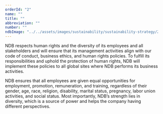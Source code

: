 ```yaml
---
orderId: "2"
name: ""
title: ""
abbreviation: ""
number: ""
ndbImage: "../../assets/images/sustainability/sustainability-strategy/2.svg"
---
```


<p class="intern-quote">
NDB respects human rights and the diversity of its employees and all stakeholders and will ensure that its management activities align with our code of conduct, business ethics, and human rights policies. To fulfill its responsibilities and uphold the protection of human rights, NDB will implement these policies to all global sites where NDB performs its business activities.
</p>

<p class="intern-quote">
NDB ensures that all employees are given equal opportunities for employment, promotion, remuneration, and training, regardless of their gender, age, race, religion, disability, marital status, pregnancy, labor union activities, and social status. Most importantly, NDB’s strength lies in diversity, which is a source of power and helps the company having different perspectives.
</p>
